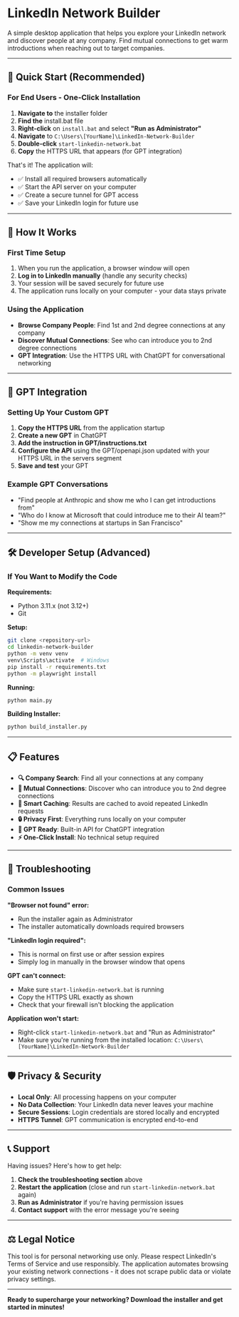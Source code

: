 # LinkedIn Network Builder

A simple desktop application that helps you explore your LinkedIn network and discover people at any company. Find mutual connections to get warm introductions when reaching out to target companies.

---

## 🚀 Quick Start (Recommended)

### For End Users - One-Click Installation

1. **Navigate to** the installer folder
2. **Find the** install.bat file
3. **Right-click** on `install.bat` and select **"Run as Administrator"**
4. **Navigate** to `C:\Users\[YourName]\LinkedIn-Network-Builder`
5. **Double-click** `start-linkedin-network.bat`
6. **Copy** the HTTPS URL that appears (for GPT integration)

That's it! The application will:
- ✅ Install all required browsers automatically
- ✅ Start the API server on your computer
- ✅ Create a secure tunnel for GPT access
- ✅ Save your LinkedIn login for future use

---

## 🔧 How It Works

### First Time Setup
1. When you run the application, a browser window will open
2. **Log in to LinkedIn manually** (handle any security checks)
3. Your session will be saved securely for future use
4. The application runs locally on your computer - your data stays private

### Using the Application
- **Browse Company People**: Find 1st and 2nd degree connections at any company
- **Discover Mutual Connections**: See who can introduce you to 2nd degree connections
- **GPT Integration**: Use the HTTPS URL with ChatGPT for conversational networking

---

## 🤖 GPT Integration

### Setting Up Your Custom GPT
1. **Copy the HTTPS URL** from the application startup
2. **Create a new GPT** in ChatGPT
3. **Add the instruction in GPT/instructions.txt**
4. **Configure the API** using the GPT/openapi.json updated with your HTTPS URL in the servers segment
5. **Save and test** your GPT

### Example GPT Conversations
- "Find people at Anthropic and show me who I can get introductions from"
- "Who do I know at Microsoft that could introduce me to their AI team?"
- "Show me my connections at startups in San Francisco"

---

## 🛠️ Developer Setup (Advanced)

### If You Want to Modify the Code

**Requirements:**
- Python 3.11.x (not 3.12+)
- Git

**Setup:**
```bash
git clone <repository-url>
cd linkedin-network-builder
python -m venv venv
venv\Scripts\activate  # Windows
pip install -r requirements.txt
python -m playwright install
```

**Running:**
```bash
python main.py
```

**Building Installer:**
```bash
python build_installer.py
```

---

## 📋 Features

- **🔍 Company Search**: Find all your connections at any company
- **🤝 Mutual Connections**: Discover who can introduce you to 2nd degree connections  
- **💾 Smart Caching**: Results are cached to avoid repeated LinkedIn requests
- **🔒 Privacy First**: Everything runs locally on your computer
- **🚀 GPT Ready**: Built-in API for ChatGPT integration
- **⚡ One-Click Install**: No technical setup required

---

## 🔧 Troubleshooting

### Common Issues

**"Browser not found" error:**
- Run the installer again as Administrator
- The installer automatically downloads required browsers

**"LinkedIn login required":**
- This is normal on first use or after session expires
- Simply log in manually in the browser window that opens

**GPT can't connect:**
- Make sure `start-linkedin-network.bat` is running
- Copy the HTTPS URL exactly as shown
- Check that your firewall isn't blocking the application

**Application won't start:**
- Right-click `start-linkedin-network.bat` and "Run as Administrator"
- Make sure you're running from the installed location: `C:\Users\[YourName]\LinkedIn-Network-Builder`

---

## 🛡️ Privacy & Security

- **Local Only**: All processing happens on your computer
- **No Data Collection**: Your LinkedIn data never leaves your machine
- **Secure Sessions**: Login credentials are stored locally and encrypted
- **HTTPS Tunnel**: GPT communication is encrypted end-to-end

---

## 📞 Support

Having issues? Here's how to get help:

1. **Check the troubleshooting section** above
2. **Restart the application** (close and run `start-linkedin-network.bat` again)
3. **Run as Administrator** if you're having permission issues
4. **Contact support** with the error message you're seeing

---

## ⚖️ Legal Notice

This tool is for personal networking use only. Please respect LinkedIn's Terms of Service and use responsibly. The application automates browsing your existing network connections - it does not scrape public data or violate privacy settings.

---

**Ready to supercharge your networking? Download the installer and get started in minutes!** 